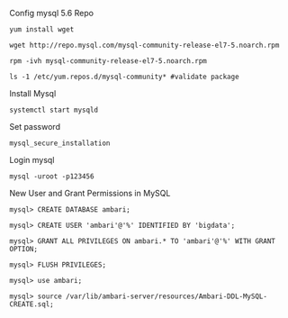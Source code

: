 Config mysql 5.6 Repo

```
yum install wget

wget http://repo.mysql.com/mysql-community-release-el7-5.noarch.rpm

rpm -ivh mysql-community-release-el7-5.noarch.rpm

ls -1 /etc/yum.repos.d/mysql-community* #validate package
```

Install Mysql

```
systemctl start mysqld
```

Set password

```
mysql_secure_installation
```

Login mysql

```
mysql -uroot -p123456
```

New User and Grant Permissions in MySQL

```
mysql> CREATE DATABASE ambari;

mysql> CREATE USER 'ambari'@'%' IDENTIFIED BY 'bigdata';

mysql> GRANT ALL PRIVILEGES ON ambari.* TO 'ambari'@'%' WITH GRANT OPTION;

mysql> FLUSH PRIVILEGES;

mysql> use ambari;

mysql> source /var/lib/ambari-server/resources/Ambari-DDL-MySQL-CREATE.sql;

```